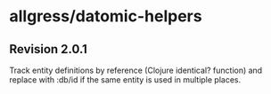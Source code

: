 allgress/datomic-helpers
========================

Revision 2.0.1
--------------
Track entity definitions by reference (Clojure identical? function) and replace with :db/id
if the same entity is used in multiple places.
